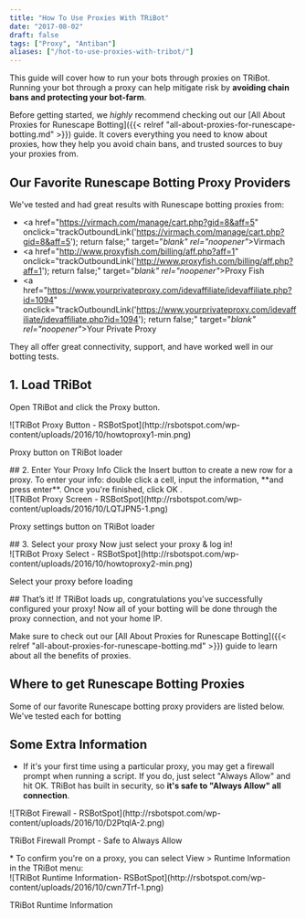 ```yaml
---
title: "How To Use Proxies With TRiBot"
date: "2017-08-02"
draft: false
tags: ["Proxy", "Antiban"]
aliases: ["/hot-to-use-proxies-with-tribot/"]
---
```

This guide will cover how to run your bots through proxies on TRiBot. Running your bot through a proxy can help mitigate risk by **avoiding chain bans and protecting your bot-farm**.<!--more-->

Before getting started, we *highly* recommend checking out our [All About Proxies for Runescape Botting]({{< relref "all-about-proxies-for-runescape-botting.md" >}}) guide. It covers everything you need to know about proxies, how they help you avoid chain bans, and trusted sources to buy your proxies from.

## **Our Favorite Runescape Botting Proxy Providers** ##
We've tested and had great results with Runescape botting proxies from:

* <a href="https://virmach.com/manage/cart.php?gid=8&aff=5" onclick="trackOutboundLink('https://virmach.com/manage/cart.php?gid=8&aff=5'); return false;" target="_blank" rel="noopener"_>Virmach</a>
* <a href="http://www.proxyfish.com/billing/aff.php?aff=1" onclick="trackOutboundLink('http://www.proxyfish.com/billing/aff.php?aff=1'); return false;" target="_blank" rel="noopener"_>Proxy Fish</a>
* <a href="https://www.yourprivateproxy.com/idevaffiliate/idevaffiliate.php?id=1094" onclick="trackOutboundLink('https://www.yourprivateproxy.com/idevaffiliate/idevaffiliate.php?id=1094'); return false;" target="_blank" rel="noopener"_>Your Private Proxy</a>

They all offer great connectivity, support, and have worked well in our botting tests.

## 1. Load TRiBot
Open TRiBot and click the Proxy button.
<div class="caption">
![TRiBot Proxy Button - RSBotSpot](http://rsbotspot.com/wp-content/uploads/2016/10/howtoproxy1-min.png)
<p class="caption-text">Proxy button on TRiBot loader</p>
</div>
## 2. Enter Your Proxy Info
Click the Insert button to create a new row for a proxy. To enter your info: double click a cell, input the information, **and press enter**. Once you're finished, click OK .
<div class="caption">
![TRiBot Proxy Screen - RSBotSpot](http://rsbotspot.com/wp-content/uploads/2016/10/LQTJPN5-1.png)
<p class="caption-text">Proxy settings button on TRiBot loader</p>
</div>
## 3. Select your proxy
Now just select your proxy & log in!
<div class="caption">
![TRiBot Proxy Select - RSBotSpot](http://rsbotspot.com/wp-content/uploads/2016/10/howtoproxy2-min.png)
<p class="caption-text">Select your proxy before loading</p>
</div>
## That’s it!
If TRiBot loads up, congratulations you’ve successfully configured your proxy! Now all of your botting will be done through the proxy connection, and not your home IP.

Make sure to check out our [All About Proxies for Runescape Botting]({{< relref "all-about-proxies-for-runescape-botting.md" >}}) guide to learn about all the benefits of proxies.

## Where to get Runescape Botting Proxies
Some of our favorite Runescape botting proxy providers are listed below. We've tested each for botting

## Some Extra Information

*   If it's your first time using a particular proxy, you may get a firewall prompt when running a script. If you do, just select "Always Allow" and hit OK. TRiBot has built in security, so **it's safe to "Always Allow" all connection**.
<div class="caption">
    ![TRiBot Firewall - RSBotSpot](http://rsbotspot.com/wp-content/uploads/2016/10/D2PtqlA-2.png)
    <p class="caption-text">TRiBot Firewall Prompt - Safe to Always Allow</p>
</div>
*   To confirm you're on a proxy, you can select View > Runtime Information in the TRiBot menu:
<div class="caption">
![TRiBot Runtime Information- RSBotSpot](http://rsbotspot.com/wp-content/uploads/2016/10/cwn7Trf-1.png)
<p class="caption-text">TRiBot Runtime Information</p>
</div>
